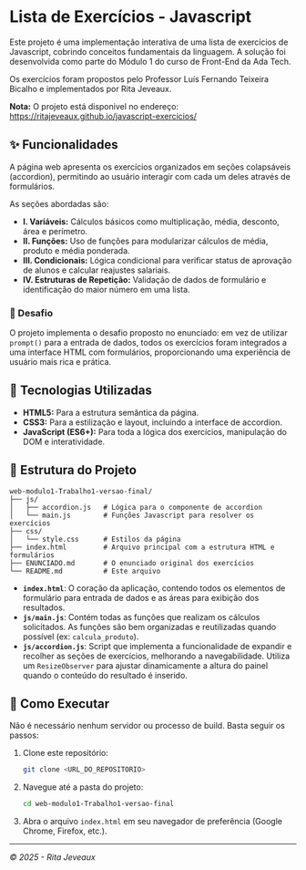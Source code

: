 # Lista de Exercícios - Javascript

Este projeto é uma implementação interativa de uma lista de exercícios de Javascript, cobrindo conceitos fundamentais da linguagem. A solução foi desenvolvida como parte do Módulo 1 do curso de Front-End da Ada Tech.

Os exercícios foram propostos pelo Professor Luís Fernando Teixeira Bicalho e implementados por Rita Jeveaux.

**Nota:** O projeto está disponivel no endereço: [ https://ritajeveaux.github.io/javascript-exercicios/ ](https://ritajeveaux.github.io/javascript-exercicios/)

## ✨ Funcionalidades

A página web apresenta os exercícios organizados em seções colapsáveis (accordion), permitindo ao usuário interagir com cada um deles através de formulários.

As seções abordadas são:

- **I. Variáveis:** Cálculos básicos como multiplicação, média, desconto, área e perímetro.
- **II. Funções:** Uso de funções para modularizar cálculos de média, produto e média ponderada.
- **III. Condicionais:** Lógica condicional para verificar status de aprovação de alunos e calcular reajustes salariais.
- **IV. Estruturas de Repetição:** Validação de dados de formulário e identificação do maior número em uma lista.

### 🎯 Desafio

O projeto implementa o desafio proposto no enunciado: em vez de utilizar `prompt()` para a entrada de dados, todos os exercícios foram integrados a uma interface HTML com formulários, proporcionando uma experiência de usuário mais rica e prática.

## 🚀 Tecnologias Utilizadas

- **HTML5:** Para a estrutura semântica da página.
- **CSS3:** Para a estilização e layout, incluindo a interface de accordion.
- **JavaScript (ES6+):** Para toda a lógica dos exercícios, manipulação do DOM e interatividade.

## 📂 Estrutura do Projeto

```
web-modulo1-Trabalho1-versao-final/
├── js/
│   ├── accordion.js   # Lógica para o componente de accordion
│   └── main.js        # Funções Javascript para resolver os exercícios
├── css/
│   └── style.css      # Estilos da página
├── index.html         # Arquivo principal com a estrutura HTML e formulários
├── ENUNCIADO.md       # O enunciado original dos exercícios
└── README.md          # Este arquivo
```

- **`index.html`**: O coração da aplicação, contendo todos os elementos de formulário para entrada de dados e as áreas para exibição dos resultados.
- **`js/main.js`**: Contém todas as funções que realizam os cálculos solicitados. As funções são bem organizadas e reutilizadas quando possível (ex: `calcula_produto`).
- **`js/accordion.js`**: Script que implementa a funcionalidade de expandir e recolher as seções de exercícios, melhorando a navegabilidade. Utiliza um `ResizeObserver` para ajustar dinamicamente a altura do painel quando o conteúdo do resultado é inserido.

## 🏁 Como Executar

Não é necessário nenhum servidor ou processo de build. Basta seguir os passos:

1.  Clone este repositório:
    ```bash
    git clone <URL_DO_REPOSITORIO>
    ```
2.  Navegue até a pasta do projeto:
    ```bash
    cd web-modulo1-Trabalho1-versao-final
    ```
3.  Abra o arquivo `index.html` em seu navegador de preferência (Google Chrome, Firefox, etc.).

---

_© 2025 - Rita Jeveaux_
